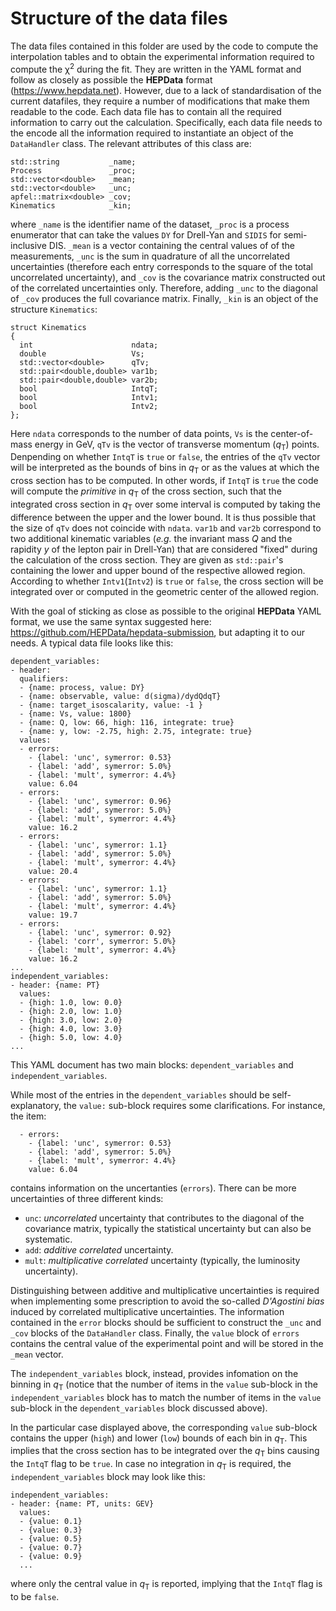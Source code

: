 # Structure of the data files

The data files contained in this folder are used by the code to compute the interpolation tables and to obtain the experimental information required to compute the χ<sup>2</sup> during the fit. They are written in the YAML format and follow as closely as possible the **HEPData** format (https://www.hepdata.net). However, due to a lack of standardisation of the current datafiles, they require a number of modifications that make them readable to the code. Each data file has to contain all the required information to carry out the calculation. Specifically, each data file needs to the encode all the information required to instantiate an object of the `DataHandler` class. The relevant attributes of this class are:
```Shell
std::string           _name;
Process               _proc;
std::vector<double>   _mean;
std::vector<double>   _unc;
apfel::matrix<double> _cov;
Kinematics            _kin;
```
where `_name` is the identifier name of the dataset, `_proc` is a process enumerator that can take the values `DY` for Drell-Yan and `SIDIS` for semi-inclusive DIS. `_mean` is a vector containing the central values of of the measurements, `_unc` is the sum in quadrature of all the uncorrelated uncertainties (therefore each entry corresponds to the square of the total uncorrelated uncertainty), and `_cov` is the covariance matrix constructed out of the correlated uncertainties only. Therefore, adding `_unc` to the diagonal of `_cov` produces the full covariance matrix. Finally, `_kin` is an object of the structure `Kinematics`:
```Shell
struct Kinematics
{
  int                      ndata;
  double                   Vs;
  std::vector<double>      qTv;
  std::pair<double,double> var1b;
  std::pair<double,double> var2b;
  bool                     IntqT;
  bool                     Intv1;
  bool                     Intv2;
};
```
Here `ndata` corresponds to the number of data points, `Vs` is the center-of-mass energy in GeV, `qTv` is the vector of transverse momentum (*q*<sub>T</sub>) points. Denpending on whether `IntqT` is `true` or `false`, the entries of the `qTv` vector will be interpreted as the bounds of bins in *q*<sub>T</sub> or as the values at which the cross section has to be computed. In other words, if `IntqT` is `true` the code will compute the *primitive* in *q*<sub>T</sub> of the cross section, such that the integrated cross section in *q*<sub>T</sub> over some interval is computed by taking the difference between the upper and the lower bound. It is thus possible that the size of `qTv` does not coincide with `ndata`. `var1b` and `var2b` correspond to two additional kinematic variables (*e.g.* the invariant mass *Q* and the rapidity *y* of the lepton pair in Drell-Yan) that are considered "fixed" during the calculation of the cross section. They are given as `std::pair`'s containing the lower and upper bound of the respective allowed region. According to whether `Intv1`(`Intv2`) is `true` or `false`, the cross section will be integrated over or computed in the geometric center of the allowed region.

With the goal of sticking as close as possible to the original **HEPData** YAML format, we use the same syntax suggested here: https://github.com/HEPData/hepdata-submission, but adapting it to our needs. A typical data file looks like this:
```Shell
dependent_variables:
- header:
  qualifiers:
  - {name: process, value: DY}
  - {name: observable, value: d(sigma)/dydQdqT}
  - {name: target_isoscalarity, value: -1 }
  - {name: Vs, value: 1800}
  - {name: Q, low: 66, high: 116, integrate: true}
  - {name: y, low: -2.75, high: 2.75, integrate: true}
  values:
  - errors:
    - {label: 'unc', symerror: 0.53}
    - {label: 'add', symerror: 5.0%}
    - {label: 'mult', symerror: 4.4%}
    value: 6.04
  - errors:
    - {label: 'unc', symerror: 0.96}
    - {label: 'add', symerror: 5.0%}
    - {label: 'mult', symerror: 4.4%}
    value: 16.2
  - errors:
    - {label: 'unc', symerror: 1.1}
    - {label: 'add', symerror: 5.0%}
    - {label: 'mult', symerror: 4.4%}
    value: 20.4
  - errors:
    - {label: 'unc', symerror: 1.1}
    - {label: 'add', symerror: 5.0%}
    - {label: 'mult', symerror: 4.4%}
    value: 19.7
  - errors:
    - {label: 'unc', symerror: 0.92}
    - {label: 'corr', symerror: 5.0%}
    - {label: 'mult', symerror: 4.4%}
    value: 16.2
...
independent_variables:
- header: {name: PT}
  values:
  - {high: 1.0, low: 0.0}
  - {high: 2.0, low: 1.0}
  - {high: 3.0, low: 2.0}
  - {high: 4.0, low: 3.0}
  - {high: 5.0, low: 4.0}
...
```
This YAML document has two main blocks: `dependent_variables` and `independent_variables`. 

While most of the entries in the `dependent_variables` should be self-explanatory, the `value:` sub-block requires some clarifications. For instance, the item:
```Shell
  - errors:
    - {label: 'unc', symerror: 0.53}
    - {label: 'add', symerror: 5.0%}
    - {label: 'mult', symerror: 4.4%}
    value: 6.04
```
contains information on the uncertanties (`errors`). There can be more uncertainties of three different kinds:
- `unc`: *uncorrelated* uncertainty that contributes to the diagonal of the covariance matrix, typically the statistical uncertainty but can also be systematic.
- `add`: *additive correlated* uncertainty.
- `mult`: *multiplicative correlated* uncertainty (typically, the luminosity uncertainty).

Distinguishing between additive and multiplicative uncertainties is required when implementing some prescription to avoid the so-called *D'Agostini bias* induced by correlated multiplicative uncertainties. The information contained in the `error` blocks should be sufficient to construct the `_unc` and `_cov` blocks of the `DataHandler` class. Finally, the `value` block of `errors` contains the central value of the experimental point and will be stored in the `_mean` vector.

The `independent_variables` block, instead, provides infomation on the binning in *q*<sub>T</sub> (notice that the number of items in the `value` sub-block in the `independent_variables` block has to match the number of items in the `value` sub-block in the `dependent_variables` block discussed above).

In the particular case displayed above, the corresponding `value` sub-block contains the upper (`high`) and lower (`low`) bounds of each bin in *q*<sub>T</sub>. This implies that the cross section has to be integrated over the *q*<sub>T</sub> bins causing the `IntqT` flag to be `true`. In case no integration in *q*<sub>T</sub> is required, the `independent_variables` block may look like this:
```Shell
independent_variables:
- header: {name: PT, units: GEV}
  values:
  - {value: 0.1}
  - {value: 0.3}
  - {value: 0.5}
  - {value: 0.7}
  - {value: 0.9}
  ...
```
where only the central value in *q*<sub>T</sub> is reported, implying that the `IntqT` flag is to be `false`.
